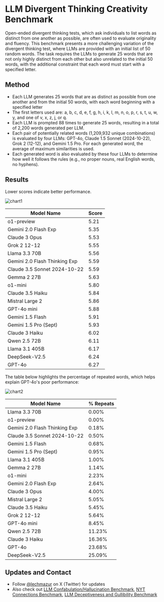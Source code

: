 # LLM Divergent Thinking Creativity Benchmark

Open-ended divergent thinking tests, which ask individuals to list words as distinct from one another as possible, are often used to evaluate originality and fluency. This benchmark presents a more challenging variation of the divergent thinking test, where LLMs are provided with an initial list of 50 random words. The task requires the LLMs to generate 25 words that are not only highly distinct from each other but also unrelated to the initial 50 words, with the additional constraint that each word must start with a specified letter.

## Method

- Each LLM generates 25 words that are as distinct as possible from one another and from the initial 50 words, with each word beginning with a specified letter
- The first letters used are: a, b, c, d, e, f, g, h, i, k, l, m, n, o, p, r, s, t, u, w, y, and one of v, x, z, j, or q.
- Each LLM is prompted 88 times to generate 25 words, resulting in a total of 2,200 words generated per LLM.
- Each pair of potentially related words (1,209,932 unique combinations) is evaluated by four LLMs: GPT-4o, Claude 1.5 Sonnet (2024-10-22), Grok 2 (12-12), and Gemini 1.5 Pro. For each generated word, the average of maximum similarities is used.
- Each generated word is also evaluated by these four LLMs to determine how well it follows the rules (e.g., no proper nouns, real English words, no hyphens).

## Results

Lower scores indicate better performance.

![chart1](https://github.com/user-attachments/assets/415bc3e7-4f8f-4af2-a2d7-3b871ee35707)

| Model Name                               | Score   |
|------------------------------------------|---------|
| o1-preview                               | 5.21    |
| Gemini 2.0 Flash Exp                     | 5.35    |
| Claude 3 Opus                            | 5.53    |
| Grok 2 12-12                             | 5.55    |
| Llama 3.3 70B                            | 5.56    |
| Gemini 2.0 Flash Thinking Exp            | 5.59    |
| Claude 3.5 Sonnet 2024-10-22             | 5.59    |
| Gemma 2 27B                              | 5.63    |
| o1-mini                                  | 5.80    |
| Claude 3.5 Haiku                         | 5.84    |
| Mistral Large 2                          | 5.86    |
| GPT-4o mini                              | 5.88    |
| Gemini 1.5 Flash                         | 5.91    |
| Gemini 1.5 Pro (Sept)                    | 5.93    |
| Claude 3 Haiku                           | 6.02    |
| Qwen 2.5 72B                             | 6.11    |
| Llama 3.1 405B                           | 6.17    |
| DeepSeek-V2.5                            | 6.24    |
| GPT-4o                                   | 6.27    |

The table below highlights the percentage of repeated words, which helps explain GPT-4o's poor performance:

![chart2](https://github.com/user-attachments/assets/f464cc82-8333-4cad-8017-eb314acedf00)


| Model Name                               | % Repeats |
|------------------------------------------|-----------|
| Llama 3.3 70B                            | 0.00%     |
| o1-preview                               | 0.00%     |
| Gemini 2.0 Flash Thinking Exp            | 0.18%     |
| Claude 3.5 Sonnet 2024-10-22             | 0.50%     |
| Gemini 1.5 Flash                         | 0.68%     |
| Gemini 1.5 Pro (Sept)                    | 0.95%     |
| Llama 3.1 405B                           | 1.00%     |
| Gemma 2 27B                              | 1.14%     |
| o1-mini                                  | 2.23%     |
| Gemini 2.0 Flash Exp                     | 2.64%     |
| Claude 3 Opus                            | 4.00%     |
| Mistral Large 2                          | 5.05%     |
| Claude 3.5 Haiku                         | 5.45%     |
| Grok 2 12-12                             | 5.64%     |
| GPT-4o mini                              | 8.45%     |
| Qwen 2.5 72B                             | 11.23%    |
| Claude 3 Haiku                           | 16.36%    |
| GPT-4o                                   | 23.68%    |
| DeepSeek-V2.5                            | 25.09%    |

## Updates and Contact

- Follow [@lechmazur](https://x.com/LechMazur) on X (Twitter) for updates
- Also check out [LLM Confabulation/Hallucination Benchmark](https://github.com/lechmazur/confabulations/), [NYT Connections Benchmark](https://github.com/lechmazur/nyt-connections/), [LLM Deceptiveness and Gullibility Benchmark](https://github.com/lechmazur/deception/)

